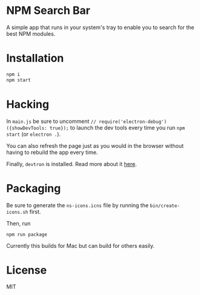 # NPM Search Bar

A simple app that runs in your system's tray to enable you to search for the best NPM modules.

# Installation

```sh
npm i
npm start
```

# Hacking

In `main.js` be sure to uncomment `// require('electron-debug')({showDevTools: true});` to launch the dev tools every time you run `npm start` (or `electron .`).

You can also refresh the page just as you would in the browser without having to rebuild the app every time.

Finally, `devtron` is installed.  Read more about it [here](http://electron.atom.io/devtron/).

# Packaging

Be sure to generate the `ns-icons.icns` file by running the `bin/create-icons.sh` first.

Then, run

`npm run package`

Currently this builds for Mac but can build for others easily.

# License

MIT
